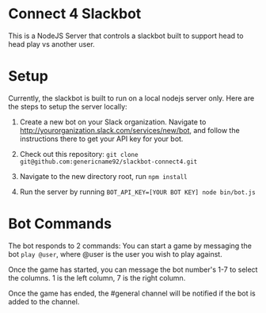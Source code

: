 # Connect 4 Slackbot

This is a NodeJS Server that controls a slackbot built to support head to head play vs another user.

# Setup

Currently, the slackbot is built to run on a local nodejs server only. Here are the steps to setup the server locally:

1. Create a new bot on your Slack organization. Navigate to http://yourorganization.slack.com/services/new/bot, and follow the instructions there to get your API key for your bot.

2. Check out this repository: `git clone git@github.com:genericname92/slackbot-connect4.git`

3. Navigate to the new directory root, run `npm install`

4. Run the server by running `BOT_API_KEY=[YOUR BOT KEY] node bin/bot.js`

# Bot Commands

The bot responds to 2 commands: You can start a game by messaging the bot `play @user`, where @user is the user you wish to play against.

Once the game has started, you can message the bot number's 1-7 to select the columns. 1 is the left column, 7 is the right column.

Once the game has ended, the #general channel will be notified if the bot is added to the channel.
